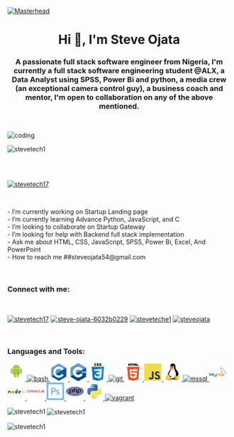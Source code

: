 [![Masterhead](https://media2.giphy.com/media/v1.Y2lkPTc5MGI3NjExbjA4eXYyMzU1aThydzRyamcyZ295NWQ2c3htYWo3NzVoNzFud2dlMSZlcD12MV9pbnRlcm5hbF9naWZfYnlfaWQmY3Q9Zw/xT9IgzoKnwFNmISR8I/giphy.gif)](https://Stevetech1.io)

<h1 align="center"> Hi 👋, I'm Steve Ojata</h1>
<h3 align="center"> A passionate full stack software engineer from Nigeria, I'm currently a full stack software engineering student @ALX, a Data Analyst using SPSS, Power Bi and python, a media crew (an exceptional camera control guy), a business coach and mentor, I'm open to collaboration on any of the above mentioned.</h3><br>

<img align="right" alt="coding" width="600" src="https://th.bing.com/th/id/R.4b695f72ac7737ce5b36508a0058dd02?rik=OPpsrxwzNQF2Og&riu=http%3a%2f%2fwww.web24zone.com%2fwp-content%2fuploads%2f2022%2f10%2f46207-programmer-1.gif&ehk=86cfZHhLfMkMI2vzq55xQ1%2bJRsM99JQkgGiqUE7cTQE%3d&risl=&pid=ImgRaw&r=0"><br>

<p align="left"> <img src="https://komarev.com/ghpvc/?username=stevetech1&label=Profile%20views&color=0e75b6&style=flat" alt="stevetech1"/> </p>
<br><br>

<p align="left"> <a href="https://twitter.com/stevetech17" target="blank"> <img src="https://img.shields.io/twitter/follow/stevetech17?logo=twitter&style=for-the-badge" alt="stevetech17" /></a> </p><br>

<p align="left">
- I’m currently working on Startup Landing page<br>
- I’m currently learning Advance Python, JavaScript, and C<br>
- I’m looking to collaborate on Startup Gateway<br>
- I’m looking for help with Backend full stack implementation<br>
- Ask me about HTML, CSS, JavaScript, SPSS, Power Bi, Excel, And PowerPoint<br>
- How to reach me ##steveojata54@gmail.com<br>
</p><br>

<h3 align="left">Connect with me:</h3><br>
<p align="left">
<a href="https://twitter.com/stevetech17" target="blank"><img align="center" src="https://raw.githubusercontent.com/rahuldkjain/github-profile-readme-generator/master/src/images/icons/Social/twitter.svg" alt="stevetech17" height="30" width="40" /></a>
<a href="https://linkedin.com/in/steve-ojata-6032b0229" target="blank"><img align="center" src="https://raw.githubusercontent.com/rahuldkjain/github-profile-readme-generator/master/src/images/icons/Social/linked-in-alt.svg" alt="steve-ojata-6032b0229" height="30" width="40" /></a>
<a href="https://codesandbox.com/steveteche1" target="blank"><img align="center" src="https://raw.githubusercontent.com/rahuldkjain/github-profile-readme-generator/master/src/images/icons/Social/codesandbox.svg" alt="steveteche1" height="30" width="40" /></a>
<a href="https://fb.com/steveojata" target="blank"><img align="center" src="https://raw.githubusercontent.com/rahuldkjain/github-profile-readme-generator/master/src/images/icons/Social/facebook.svg" alt="steveojata" height="30" width="40" /></a>
</p><br>
<h3 align="left">Languages and Tools:</h3>
<p align="left"> <a href="https://developer.android.com" target="_blank" rel="noreferrer"> <img src="https://raw.githubusercontent.com/devicons/devicon/master/icons/android/android-original-wordmark.svg" alt="android" width="40" height="40"/> </a> <a href="https://www.gnu.org/software/bash/" target="_blank" rel="noreferrer"> <img src="https://www.vectorlogo.zone/logos/gnu_bash/gnu_bash-icon.svg" alt="bash" width="40" height="40"/> </a> <a href="https://www.cprogramming.com/" target="_blank" rel="noreferrer"> <img src="https://raw.githubusercontent.com/devicons/devicon/master/icons/c/c-original.svg" alt="c" width="40" height="40"/> </a> <a href="https://www.w3schools.com/cpp/" target="_blank" rel="noreferrer"> <img src="https://raw.githubusercontent.com/devicons/devicon/master/icons/cplusplus/cplusplus-original.svg" alt="cplusplus" width="40" height="40"/> </a> <a href="https://www.w3schools.com/css/" target="_blank" rel="noreferrer"> <img src="https://raw.githubusercontent.com/devicons/devicon/master/icons/css3/css3-original-wordmark.svg" alt="css3" width="40" height="40"/> </a> <a href="https://git-scm.com/" target="_blank" rel="noreferrer"> <img src="https://www.vectorlogo.zone/logos/git-scm/git-scm-icon.svg" alt="git" width="40" height="40"/> </a> <a href="https://www.w3.org/html/" target="_blank" rel="noreferrer"> <img src="https://raw.githubusercontent.com/devicons/devicon/master/icons/html5/html5-original-wordmark.svg" alt="html5" width="40" height="40"/> </a> <a href="https://developer.mozilla.org/en-US/docs/Web/JavaScript" target="_blank" rel="noreferrer"> <img src="https://raw.githubusercontent.com/devicons/devicon/master/icons/javascript/javascript-original.svg" alt="javascript" width="40" height="40"/> </a> <a href="https://www.linux.org/" target="_blank" rel="noreferrer"> <img src="https://raw.githubusercontent.com/devicons/devicon/master/icons/linux/linux-original.svg" alt="linux" width="40" height="40"/> </a> <a href="https://www.microsoft.com/en-us/sql-server" target="_blank" rel="noreferrer"> <img src="https://www.svgrepo.com/show/303229/microsoft-sql-server-logo.svg" alt="mssql" width="40" height="40"/> </a> <a href="https://www.mysql.com/" target="_blank" rel="noreferrer"> <img src="https://raw.githubusercontent.com/devicons/devicon/master/icons/mysql/mysql-original-wordmark.svg" alt="mysql" width="40" height="40"/> </a> <a href="https://nodejs.org" target="_blank" rel="noreferrer"> <img src="https://raw.githubusercontent.com/devicons/devicon/master/icons/nodejs/nodejs-original-wordmark.svg" alt="nodejs" width="40" height="40"/> </a> <a href="https://www.oracle.com/" target="_blank" rel="noreferrer"> <img src="https://raw.githubusercontent.com/devicons/devicon/master/icons/oracle/oracle-original.svg" alt="oracle" width="40" height="40"/> </a> <a href="https://www.photoshop.com/en" target="_blank" rel="noreferrer"> <img src="https://raw.githubusercontent.com/devicons/devicon/master/icons/photoshop/photoshop-line.svg" alt="photoshop" width="40" height="40"/> </a> <a href="https://www.php.net" target="_blank" rel="noreferrer"> <img src="https://raw.githubusercontent.com/devicons/devicon/master/icons/php/php-original.svg" alt="php" width="40" height="40"/> </a> <a href="https://www.python.org" target="_blank" rel="noreferrer"> <img src="https://raw.githubusercontent.com/devicons/devicon/master/icons/python/python-original.svg" alt="python" width="40" height="40"/> </a> <a href="https://www.vagrantup.com/" target="_blank" rel="noreferrer"> <img src="https://www.vectorlogo.zone/logos/vagrantup/vagrantup-icon.svg" alt="vagrant" width="40" height="40"/> </a> </p>
<p><img align="left" src="https://github-readme-stats.vercel.app/api/top-langs?username=stevetech1&show_icons=true&locale=en&layout=compact" alt="stevetech1" /></p>
<p>&nbsp;<img align="center" src="https://github-readme-stats.vercel.app/api?username=stevetech1&show_icons=true&locale=en" alt="stevetech1" /></p>
<p><img align="center" src="https://github-readme-streak-stats.herokuapp.com/?user=stevetech1&" alt="stevetech1" /></p>
